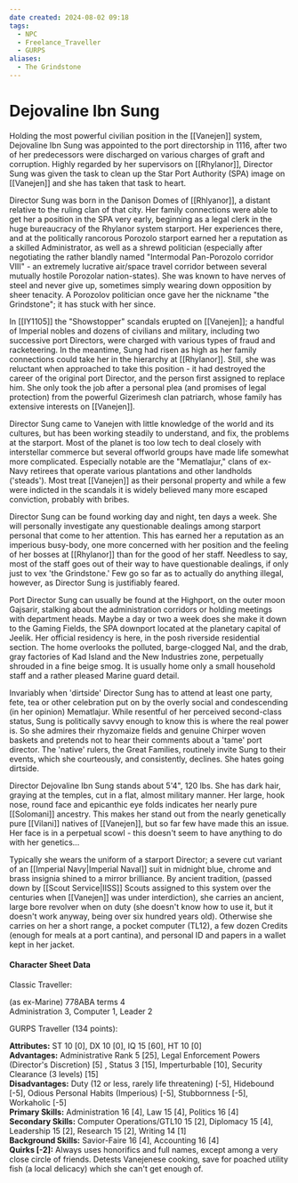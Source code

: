 ```yaml
---
date created: 2024-08-02 09:18
tags:
  - NPC
  - Freelance_Traveller
  - GURPS
aliases:
  - The Grindstone
---
```

# Dejovaline Ibn Sung

Holding the most powerful civilian position in the [[Vanejen]] system, Dejovaline Ibn Sung was appointed to the port directorship in 1116, after two of her predecessors were discharged on various charges of graft and corruption. Highly regarded by her supervisors on [[Rhylanor]], Director Sung was given the task to clean up the Star Port Authority (SPA) image on [[Vanejen]] and she has taken that task to heart.

Director Sung was born in the Danison Domes of [[Rhlyanor]], a distant relative to the ruling clan of that city. Her family connections were able to get her a position in the SPA very early, beginning as a legal clerk in the huge bureaucracy of the Rhylanor system starport. Her experiences there, and at the politically rancorous Porozolo starport earned her a reputation as a skilled Administrator, as well as a shrewd politician (especially after negotiating the rather blandly named "Intermodal Pan-Porozolo corridor VIII" - an extremely lucrative air/space travel corridor between several mutually hostile Porozolar nation-states). She was known to have nerves of steel and never give up, sometimes simply wearing down opposition by sheer tenacity. A Porozolov politician once gave her the nickname "the Grindstone"; it has stuck with her since.

In [[IY1105]] the "Showstopper" scandals erupted on [[Vanejen]]; a handful of Imperial nobles and dozens of civilians and military, including two successive port Directors, were charged with various types of fraud and racketeering. In the meantime, Sung had risen as high as her family connections could take her in the hierarchy at [[Rhylanor]]. Still, she was reluctant when approached to take this position - it had destroyed the career of the original port Director, and the person first assigned to replace him. She only took the job after a personal plea (and promises of legal protection) from the powerful Gizerimesh clan patriarch, whose family has extensive interests on [[Vanejen]].

Director Sung came to Vanejen with little knowledge of the world and its cultures, but has been working steadily to understand, and fix, the problems at the starport. Most of the planet is too low tech to deal closely with interstellar commerce but several offworld groups have made life somewhat more complicated. Especially notable are the "Mematlajur," clans of ex-Navy retirees that operate various plantations and other landholds ('steads'). Most treat [[Vanejen]] as their personal property and while a few were indicted in the scandals it is widely believed many more escaped conviction, probably with bribes.

Director Sung can be found working day and night, ten days a week. She will personally investigate any questionable dealings among starport personal that come to her attention. This has earned her a reputation as an imperious busy-body, one more concerned with her position and the feeling of her bosses at [[Rhylanor]] than for the good of her staff. Needless to say, most of the staff goes out of their way to have questionable dealings, if only just to vex 'the Grindstone.' Few go so far as to actually do anything illegal, however, as Director Sung is justifiably feared.

Port Director Sung can usually be found at the Highport, on the outer moon Gajsarir, stalking about the administration corridors or holding meetings with department heads. Maybe a day or two a week does she make it down to the Gaming Fields, the SPA downport located at the planetary capital of Jeelik. Her official residency is here, in the posh riverside residential section. The home overlooks the polluted, barge-clogged Nal, and the drab, gray factories of Kad Island and the New Industries zone, perpetually shrouded in a fine beige smog. It is usually home only a small household staff and a rather pleased Marine guard detail.

Invariably when 'dirtside' Director Sung has to attend at least one party, fete, tea or other celebration put on by the overly social and condescending (in her opinion) Mematlajur. While resentful of her perceived second-class status, Sung is politically savvy enough to know this is where the real power is. So she admires their rhyzomaize fields and genuine Chirper woven baskets and pretends not to hear their comments about a 'tame' port director. The 'native' rulers, the Great Families, routinely invite Sung to their events, which she courteously, and consistently, declines. She hates going dirtside.

Director Dejovaline Ibn Sung stands about 5'4", 120 lbs. She has dark hair, graying at the temples, cut in a flat, almost military manner. Her large, hook nose, round face and epicanthic eye folds indicates her nearly pure [[Solomani]] ancestry. This makes her stand out from the nearly genetically pure [[Vilani]] natives of [[Vanejen]], but so far few have made this an issue. Her face is in a perpetual scowl - this doesn't seem to have anything to do with her genetics...

Typically she wears the uniform of a starport Director; a severe cut variant of an [[Imperial Navy|Imperial Naval]] suit in midnight blue, chrome and brass insignia shined to a mirror brilliance. By ancient tradition, (passed down by [[Scout Service|IISS]] Scouts assigned to this system over the centuries when [[Vanejen]] was under interdiction), she carries an ancient, large bore revolver when on duty (she doesn't know how to use it, but it doesn't work anyway, being over six hundred years old). Otherwise she carries on her a short range, a pocket computer (TL12), a few dozen Credits (enough for meals at a port cantina), and personal ID and papers in a wallet kept in her jacket.

#### Character Sheet Data

Classic Traveller:

(as ex-Marine) 778ABA terms 4  
Administration 3, Computer 1, Leader 2

GURPS Traveller (134 points):

**Attributes:** ST 10 [0], DX 10 [0], IQ 15 [60], HT 10 [0]  
**Advantages:** Administrative Rank 5 [25], Legal Enforcement Powers (Director's Discretion) [5] , Status 3 [15], Imperturbable [10], Security Clearance (3 levels) [15]  
**Disadvantages:** Duty (12 or less, rarely life threatening) [-5], Hidebound [-5], Odious Personal Habits (Imperious) [-5], Stubbornness [-5], Workaholic [-5]  
**Primary Skills:** Administration 16 [4], Law 15 [4], Politics 16 [4]  
**Secondary Skills:** Computer Operations/GTL10 15 [2], Diplomacy 15 [4], Leadership 15 [2], Research 15 [2], Writing 14 [1]  
**Background Skills:** Savior-Faire 16 [4], Accounting 16 [4]  
**Quirks [-2]:** Always uses honorifics and full names, except among a very close circle of friends. Detests Vanejenese cooking, save for poached utility fish (a local delicacy) which she can't get enough of.